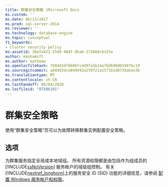 ```yaml
---
title: 群集安全策略 |Microsoft Docs
ms.custom: ''
ms.date: 06/13/2017
ms.prod: sql-server-2014
ms.reviewer: ''
ms.technology: database-engine
ms.topic: conceptual
f1_keywords:
- cluster security policy
ms.assetid: 38afa421-2599-404f-8ba6-172668c6325e
author: mashamsft
ms.author: mathoma
ms.openlocfilehash: 7504d34f8b0bfc4d9fa5b14a7bd6d0d6594fbc19
ms.sourcegitcommit: ad4d92dce894592a259721a1571b1d8736abacdb
ms.translationtype: MT
ms.contentlocale: zh-CN
ms.lasthandoff: 08/04/2020
ms.locfileid: "87586191"
---
```

# <a name="cluster-security-policy"></a>群集安全策略
  使用“群集安全策略”页可以为故障转移群集实例配置安全策略。  
  
## <a name="options"></a>选项  
 为群集服务指定全局或本地域组。 所有资源权限都是由包括作为组成员的 [!INCLUDE[ssNoVersion](../../includes/ssnoversion-md.md)] 服务帐户的域级组控制。 有关 [!INCLUDE[nextref_longhorn](../../includes/nextref-longhorn-md.md)]上的服务安全 ID (SID) 功能的详细信息，请参阅 [配置 Windows 服务帐户和权限](../../database-engine/configure-windows/configure-windows-service-accounts-and-permissions.md)。  
  
  
